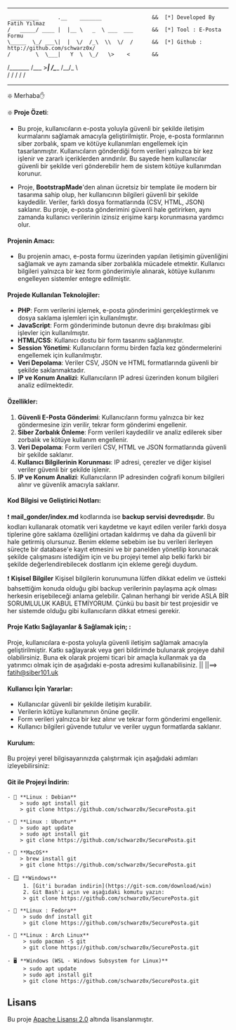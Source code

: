 ------------------------------------------------------------------    

     _________      .__    _______                &&  [*] Developed By Fatih Yılmaz 
    /   _____/ ____ |  |__ \   _  \ ___  ___      &&  [*] Tool : E-Posta Formu  
    \_____  \_/ ___\|  |  \/  /_\  \\  \/  /      &&  [*] Github : http://github.com/schwarz0x/
    /        \  \___|   Y  \  \_/   \>    <       &&  
   /_______  /\___  >___|  /\_____  /__/\_ \      
           \/     \/     \/       \/      \/       
                                                
------------------------------------------------------------------

❇️ Merhaba✋

❇️ **Proje Özeti**:

* Bu proje, kullanıcıların e-posta yoluyla güvenli bir şekilde iletişim kurmalarını sağlamak amacıyla geliştirilmiştir. Proje, e-posta formlarının siber zorbalık, spam ve kötüye kullanımları engellemek için tasarlanmıştır. Kullanıcıların gönderdiği form verileri yalnızca bir kez işlenir ve zararlı içeriklerden arındırılır. Bu sayede hem kullanıcılar güvenli bir şekilde veri gönderebilir hem de sistem kötüye kullanımdan korunur.

* Proje, **BootstrapMade**'den alınan ücretsiz bir template ile modern bir tasarıma sahip olup, her kullanıcının bilgileri güvenli bir şekilde kaydedilir. Veriler, farklı dosya formatlarında (CSV, HTML, JSON) saklanır. Bu proje, e-posta gönderimini güvenli hale getirirken, aynı zamanda kullanıcı verilerinin izinsiz erişime karşı korunmasına yardımcı olur.

#### **Projenin Amacı:**
* Bu projenin amacı, e-posta formu üzerinden yapılan iletişimin güvenliğini sağlamak ve aynı zamanda siber zorbalıkla mücadele etmektir. Kullanıcı bilgileri yalnızca bir kez form gönderimiyle alınarak, kötüye kullanımı engelleyen sistemler entegre edilmiştir.

#### **Projede Kullanılan Teknolojiler:**
- **PHP**: Form verilerini işlemek, e-posta gönderimini gerçekleştirmek ve dosya saklama işlemleri için kullanılmıştır.
- **JavaScript**: Form gönderiminde butonun devre dışı bırakılması gibi işlevler için kullanılmıştır.
- **HTML/CSS**: Kullanıcı dostu bir form tasarımı sağlanmıştır.
- **Session Yönetimi**: Kullanıcıların formu birden fazla kez göndermelerini engellemek için kullanılmıştır.
- **Veri Depolama**: Veriler CSV, JSON ve HTML formatlarında güvenli bir şekilde saklanmaktadır.
- **IP ve Konum Analizi**: Kullanıcıların IP adresi üzerinden konum bilgileri analiz edilmektedir.

#### **Özellikler:**
1. **Güvenli E-Posta Gönderimi**: Kullanıcıların formu yalnızca bir kez göndermesine izin verilir, tekrar form gönderimi engellenir.
2. **Siber Zorbalık Önleme**: Form verileri kaydedilir ve analiz edilerek siber zorbalık ve kötüye kullanım engellenir.
3. **Veri Depolama**: Form verileri CSV, HTML ve JSON formatlarında güvenli bir şekilde saklanır.
4. **Kullanıcı Bilgilerinin Korunması**: IP adresi, çerezler ve diğer kişisel veriler güvenli bir şekilde işlenir.
5. **IP ve Konum Analizi**: Kullanıcıların IP adresinden coğrafi konum bilgileri alınır ve güvenlik amacıyla saklanır.

#### **Kod Bilgisi ve Geliştirici Notları:**

❗️ **mail_gonder/index.md** kodlarında ise **backup servisi devredışıdır.** Bu kodları kullanarak otomatik veri kaydetme ve kayıt edilen veriler farklı dosya tiplerine göre saklama özelliğini ortadan kaldırmış ve daha da güvenli bir hale getirmiş olursunuz. Benim ekleme sebebim ise bu verileri ilerleyen süreçte bir database'e kayıt etmesini ve bir panelden yönetilip korunacak şekilde çalışmasını istediğim için ve bu projeyi temel alıp belki farklı bir şekilde değerlendirebilecek dostlarım için ekleme gereği duydum.

❗️ **Kişisel Bilgiler** Kişisel bilgilerin korunumuna lütfen dikkat edelim ve üstteki bahsettiğim konuda olduğu gibi backup verilerinin paylaşıma açık olması herkesin erişebileceği anlama gelebilir. Çalınan herhangi bir veride ASLA BİR SORUMLULUK KABUL ETMİYORUM. Çünkü bu basit bir test projesidir ve her sistemde olduğu gibi kullanıcıların dikkat etmesi gerekir. 

#### **Proje Katkı Sağlayanlar & Sağlamak için; :**
Proje, kullanıcılara e-posta yoluyla güvenli iletişim sağlamak amacıyla geliştirilmiştir. Katkı sağlayarak veya geri bildirimde bulunarak projeye dahil olabilirsiniz. Buna ek olarak projemi ticari bir amaçla kullanmak ya da yatırımcı olmak için de aşağıdaki e-posta adresimi kullanabilisiniz. 
||
||==> fatih@siber101.uk 


#### **Kullanıcı İçin Yararlar:**
- Kullanıcılar güvenli bir şekilde iletişim kurabilir.
- Verilerin kötüye kullanımının önüne geçilir.
- Form verileri yalnızca bir kez alınır ve tekrar form gönderimi engellenir.
- Kullanıcı bilgileri güvende tutulur ve veriler uygun formatlarda saklanır.

#### **Kurulum:**
Bu projeyi yerel bilgisayarınızda çalıştırmak için aşağıdaki adımları izleyebilirsiniz:

#### **Git ile Projeyi İndirin**:

    - 🐧 **Linux : Debian**  
        > sudo apt install git  
        > git clone https://github.com/schwarz0x/SecurePosta.git

    - 🐧 **Linux : Ubuntu**  
        > sudo apt update  
        > sudo apt install git  
        > git clone https://github.com/schwarz0x/SecurePosta.git

    - 🍏 **MacOS**  
        > brew install git  
        > git clone https://github.com/schwarz0x/SecurePosta.git

    - 🪟 **Windows**  
         1. [Git'i buradan indirin](https://git-scm.com/download/win)  
         2. Git Bash'i açın ve aşağıdaki komutu yazın:  
         > git clone https://github.com/schwarz0x/SecurePosta.git

    - 🐧 **Linux : Fedora**  
         > sudo dnf install git  
         > git clone https://github.com/schwarz0x/SecurePosta.git

    - 🐧 **Linux : Arch Linux**  
         > sudo pacman -S git  
         > git clone https://github.com/schwarz0x/SecurePosta.git

    - 🖥️ **Windows (WSL - Windows Subsystem for Linux)**  
         > sudo apt update  
         > sudo apt install git  
         > git clone https://github.com/schwarz0x/SecurePosta.git


## Lisans

Bu proje [Apache Lisansı 2.0](http://www.apache.org/licenses/LICENSE-2.0) altında lisanslanmıştır.
